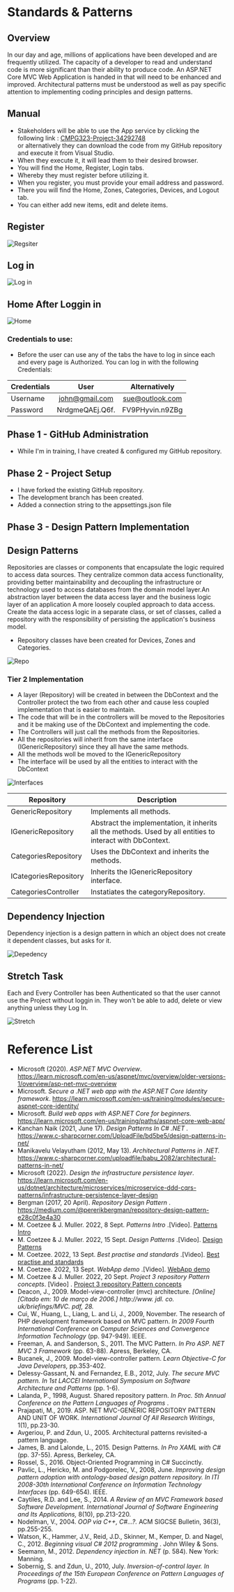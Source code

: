 # Standards & Patterns

## Overview
In our day and age, millions of applications have been developed and are frequently utilized. The capacity of a developer to read and understand code is more significant than their ability to produce code. An ASP.NET Core MVC Web Application is handed in that will need to be enhanced and improved. Architectural patterns must be understood as well as pay specific attention to implementing coding principles and design patterns.

## Manual
- Stakeholders will be able to use the App service by clicking the following link : <a href="https://cmpg323-project-3-34292748.azurewebsites.net">CMPG323-Project-34292748</a></li> or alternatively they can download the code from my GitHub repository and execute it from Visual Studio.
- When they execute it, it will lead them to their desired browser.
- You will find the Home, Register, Login tabs.
- Whereby they must register before utilizing it. 
- When you register, you must provide your email address and password.
- There you will find the Home, Zones, Categories, Devices, and Logout tab.
- You can either add new items, edit and delete items.

## Register 
<img src="/Images/Register.png" alt="Regsiter">

## Log in 
<img src="/Images/LogIn.png" alt="Log in">

## Home After Loggin in
<img src="/Images/Home.png" alt="Home">

### Credentials to use:
- Before the user can use any of the tabs the have to log in since each and every page is Authorized. You can log in with the following Credentials:

| Credentials   | User            | Alternatively         |
| :------------ |:---------------:| :--------------:      |
| Username      | john@gmail.com  | sue@outlook.com       |   
| Password      |NrdgmeQAEj.Q6f.  | FV9PHyvin.n9ZBg       |


## Phase 1 - GitHub Administration
- While I'm in training, I have created & configured my GitHub repository.

## Phase 2 - Project Setup
- I have forked the existing GitHub repository.
- The development branch has been created.
- Added a connection string to the appsettings.json file

## Phase 3 - Design Pattern Implementation
## Design Patterns
Repositories are classes or components that encapsulate the logic required to access data sources. 
They centralize common data access functionality, providing better maintainability and decoupling the infrastructure or technology used to access databases from the domain model layer.An abstraction layer between the data access layer and the business logic layer of an application
A more loosely coupled approach to data access. 
Create the data access logic in a separate class, or set of classes, called a repository with the responsibility of persisting the application's business model.
-  Repository classes have been created for Devices, Zones and Categories.
<img src="/Images/Repository.png" alt="Repo">

### Tier 2 Implementation
- A layer (Repository) will be created in between the DbContext and the Controller protect the two from each other and cause less coupled implementation that is easier to maintain.
- The code that will be in the controllers will be moved to the Repositories and it be making use of the DbContext and implementing the code. 
- The Controllers will just call the methods from the Repositories.
- All the repositories will inherit from the same interface (IGenericRepository) since they all have the same methods.
- All the methods woll be moved to the IGenericRepository 
- The interface will be used by all the entities to interact with the DbContext
<img src="/Images/Interfaces.png" alt="Interfaces">

| Repository           | Description |
| -------------------- | ---------------------------------------------------------------------------------------------------------- |
| GenericRepository    | Implements all methods.                                                                                    |
| IGenericRepository   | Abstract the implementation, it inherits all the methods. Used by all entities to interact with DbContext. |
| CategoriesRepository | Uses the DbContext and inherits the methods.                                                                |
| ICategoriesRepository| Inherits the IGenericRepository interface.                                                                 |
| CategoriesController | Instatiates the categoryRepository.                                                                        |

## Dependency Injection
Dependency injection is a design pattern in which an object does not create it dependent classes, but asks for it.

<img src="/Images/DependencyInjection.png" alt="Depedency">

## Stretch Task
Each and Every Controller has been Authenticated so that the user cannot use the Project without loggin in. They won't be able to add, delete or view anything unless they Log In.

<img src="/Images/Stretch.png" alt="Stretch">

# Reference List
- Microsoft (2020). <i> ASP.NET MVC Overview</i>. https://learn.microsoft.com/en-us/aspnet/mvc/overview/older-versions-1/overview/asp-net-mvc-overview 
- Microsoft. <i> Secure a .NET web app with the ASP.NET Core Identity framework</i>. https://learn.microsoft.com/en-us/training/modules/secure-aspnet-core-identity/
- Microsoft. <i> Build web apps with ASP.NET Core for beginners. </i> https://learn.microsoft.com/en-us/training/paths/aspnet-core-web-app/
- Kanchan Naik (2021, June 17). <i> Design Patterns In C# .NET . </i> https://www.c-sharpcorner.com/UploadFile/bd5be5/design-patterns-in-net/
- Manikavelu Velayutham (2012, May 13). <i> Architectural Patterns in .NET. </i> https://www.c-sharpcorner.com/uploadfile/babu_2082/architectural-patterns-in-net/
- Microsoft (2022). <i> Design the infrastructure persistence layer</i>. https://learn.microsoft.com/en-us/dotnet/architecture/microservices/microservice-ddd-cqrs-patterns/infrastructure-persistence-layer-design
- Bergman (2017, 20 April). <i> Repository Design Pattern </i>. https://medium.com/@pererikbergman/repository-design-pattern-e28c0f3e4a30
- M. Coetzee & J. Muller. 2022, 8 Sept.<i> Patterns Intro </i>.[Video]. <a href= "https://www.dropbox.com/sh/p8fiokfpiqv4gud/AAC5X8SdanTnduTWYzVq4kQ7a?dl=0&preview=07+Cmpg+323+-+Patterns+Intro+Project+2+submission+8+Sept.m4v">Patterns Intro</a></li>
- M. Coetzee & J. Muller. 2022, 15 Sept.<i> Design Patterns </i>.[Video]. <a href="https://www.dropbox.com/sh/p8fiokfpiqv4gud/AAC5X8SdanTnduTWYzVq4kQ7a?dl=0&preview=08+CMPG+323+-+Design+patternc+class+15+Sept.m4v">Design Patterns</a></li>
- M. Coetzee. 2022, 13 Sept. <i> Best practise and standards </i>.[Video]. <a href="https://www.dropbox.com/sh/p8fiokfpiqv4gud/AAC5X8SdanTnduTWYzVq4kQ7a?dl=0&preview=08+CMPG323+-+Project+3+-+Best+practise+and+standards+13+Sept.m4v"> Best practise and standards </a></li>
- M. Coetzee. 2022, 13 Sept. <i> WebApp demo </i>.[Video]. <a href="https://www.dropbox.com/sh/p8fiokfpiqv4gud/AAC5X8SdanTnduTWYzVq4kQ7a?dl=0&preview=08+CMPG323+-+Project+3+-+WebApp+demo+13+Sept.m4v"> WebApp demo </a></li>
- M. Coetzee & J. Muller. 2022, 20 Sept.<i> Project 3 repository Pattern concepts</i>. [Video] . <a href="https://www.dropbox.com/sh/p8fiokfpiqv4gud/AAC5X8SdanTnduTWYzVq4kQ7a?dl=0&preview=09+CMPG323+-+Project+3+repository+pattern+concepts+20+Sept+recording.mp4"> Project 3 repository Pattern concepts </a></li>
- Deacon, J., 2009. Model-view-controller (mvc) architecture. <i>[Online][Citado em: 10 de março de 2006.] http://www. jdl. co. uk/briefings/MVC. pdf, 28.</i>
- Cui, W., Huang, L., Liang, L. and Li, J., 2009, November. The research of PHP development framework based on MVC pattern. <i> In 2009 Fourth International Conference on Computer Sciences and Convergence Information Technology </i> (pp. 947-949). IEEE.
- Freeman, A. and Sanderson, S., 2011. The MVC Pattern. <i> In Pro ASP. NET MVC 3 Framework </i> (pp. 63-88). Apress, Berkeley, CA.
- Bucanek, J., 2009. Model-view-controller pattern. <i> Learn Objective-C for Java Developers, </i> pp.353-402.
- Delessy-Gassant, N. and Fernandez, E.B., 2012, July. <i> The secure MVC pattern. In 1st LACCEI International Symposium on Software Architecture and Patterns </i>(pp. 1-6).
- Lalanda, P., 1998, August. Shared repository pattern. <i> In Proc. 5th Annual Conference on the Pattern Languages of Programs </i>.
- Prajapati, M., 2019. ASP. NET MVC-GENERIC REPOSITORY PATTERN AND UNIT OF WORK. <i> International Journal Of All Research Writings</i>, 1(1), pp.23-30.
- Avgeriou, P. and Zdun, U., 2005. Architectural patterns revisited-a pattern language.
- James, B. and Lalonde, L., 2015. Design Patterns. <i> In Pro XAML with C# </i> (pp. 37-55). Apress, Berkeley, CA.
- Rossel, S., 2016. Object-Oriented Programming in C# Succinctly.
- Pavlic, L., Hericko, M. and Podgorelec, V., 2008, June. <i> Improving design pattern adoption with ontology-based design pattern repository. In ITI 2008-30th International Conference on Information Technology Interfaces </i> (pp. 649-654). IEEE.
- Caytiles, R.D. and Lee, S., 2014. <i> A Review of an MVC Framework based Software Development. International Journal of Software Engineering and Its Applications, </i> 8(10), pp.213-220.
- Nodelman, V., 2004. <i> OOP via C++, C#...?. </i> ACM SIGCSE Bulletin, 36(3), pp.255-255.
- Watson, K., Hammer, J.V., Reid, J.D., Skinner, M., Kemper, D. and Nagel, C., 2012. <i> Beginning visual C# 2012 programming </i> . John Wiley & Sons.
- Seemann, M., 2012. <i> Dependency injection in. NET </i> (p. 584). New York: Manning.
- Sobernig, S. and Zdun, U., 2010, July. <i> Inversion-of-control layer. In Proceedings of the 15th European Conference on Pattern Languages of Programs </i> (pp. 1-22).


